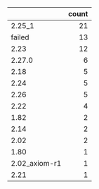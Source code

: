 |               |   count |
|:--------------|--------:|
| 2.25_1        |      21 |
| failed        |      13 |
| 2.23          |      12 |
| 2.27.0        |       6 |
| 2.18          |       5 |
| 2.24          |       5 |
| 2.26          |       5 |
| 2.22          |       4 |
| 1.82          |       2 |
| 2.14          |       2 |
| 2.02          |       2 |
| 1.80          |       1 |
| 2.02_axiom-r1 |       1 |
| 2.21          |       1 |